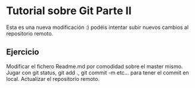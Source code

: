 Tutorial sobre Git Parte II
===========================

Esta es una nueva modificación :) podéis intentar subir nuevos cambios al repositorio remoto. 

Ejercicio
---------

Modificar el fichero Readme.md por comodidad sobre el master mismo.
Jugar con git status, git add ., git commit -m etc... para tener el commit en local.
Actualizar el repositorio remoto.

